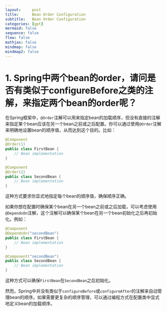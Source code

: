 ```yaml
---
layout:     post
title:      Bean Order Configuration
subtitle:   Bean Order Configuration
categories: [gpt]
mermaid: false
sequence: false
flow: false
mathjax: false
mindmap: false
mindmap2: false
---
```


# 1. Spring中两个bean的order，请问是否有类似于configureBefore之类的注解，来指定两个bean的order呢？
在Spring框架中，`@Order`注解可以用来指定bean的加载顺序，但没有直接的注解来指定某个bean应该在另一个bean之前或之后配置。你可以通过使用`@Order`注解来明确地设置bean的顺序值，从而达到这个目的。比如：

```java
@Component
@Order(1)
public class FirstBean {
    // Bean implementation
}

@Component
@Order(2)
public class SecondBean {
    // Bean implementation
}
```

这种方式要求你显式地指定每个bean的顺序值，确保顺序正确。

如果你想在配置时确保某个bean在另一个bean之前或之后加载，可以考虑使用`@DependsOn`注解，这个注解可以确保某个bean在另一个bean初始化之后再初始化。例如：

```java
@Component
@DependsOn("secondBean")
public class FirstBean {
    // Bean implementation
}

@Component("secondBean")
public class SecondBean {
    // Bean implementation
}
```

这种方式可以确保`FirstBean`在`SecondBean`之后初始化。

然而，Spring中并没有类似于`configureBefore`或`configureAfter`的注解来自动管理bean的顺序。如果需要更复杂的顺序管理，可以通过编程方式在配置类中显式地定义bean的加载顺序。
